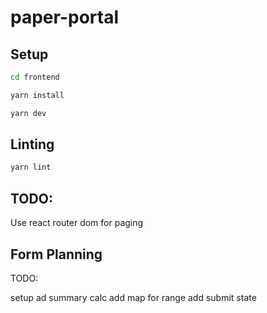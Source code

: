 # paper-portal

## Setup

```bash
cd frontend

yarn install

yarn dev
```

## Linting

```bash
yarn lint
```

## TODO:

Use react router dom for paging

## Form Planning

TODO:

setup ad summary calc
add map for range
add submit state
